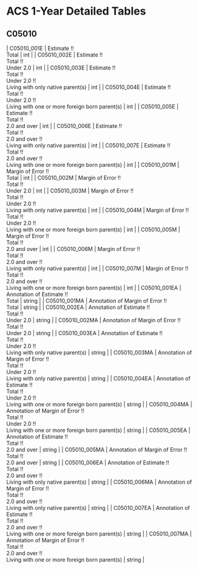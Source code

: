 # ACS 1-Year Detailed Tables

## C05010

| C05010_001E | Estimate !!<br>Total | int |
| C05010_002E | Estimate !!<br>Total !!<br>Under 2.0 | int |
| C05010_003E | Estimate !!<br>Total !!<br>Under 2.0 !!<br>Living with only native parent(s) | int |
| C05010_004E | Estimate !!<br>Total !!<br>Under 2.0 !!<br>Living with one or more foreign born parent(s) | int |
| C05010_005E | Estimate !!<br>Total !!<br>2.0  and over | int |
| C05010_006E | Estimate !!<br>Total !!<br>2.0  and over !!<br>Living with only native parent(s) | int |
| C05010_007E | Estimate !!<br>Total !!<br>2.0  and over !!<br>Living with one or more foreign born parent(s) | int |
| C05010_001M | Margin of Error !!<br>Total | int |
| C05010_002M | Margin of Error !!<br>Total !!<br>Under 2.0 | int |
| C05010_003M | Margin of Error !!<br>Total !!<br>Under 2.0 !!<br>Living with only native parent(s) | int |
| C05010_004M | Margin of Error !!<br>Total !!<br>Under 2.0 !!<br>Living with one or more foreign born parent(s) | int |
| C05010_005M | Margin of Error !!<br>Total !!<br>2.0  and over | int |
| C05010_006M | Margin of Error !!<br>Total !!<br>2.0  and over !!<br>Living with only native parent(s) | int |
| C05010_007M | Margin of Error !!<br>Total !!<br>2.0  and over !!<br>Living with one or more foreign born parent(s) | int |
| C05010_001EA | Annotation of Estimate !!<br>Total | string |
| C05010_001MA | Annotation of Margin of Error !!<br>Total | string |
| C05010_002EA | Annotation of Estimate !!<br>Total !!<br>Under 2.0 | string |
| C05010_002MA | Annotation of Margin of Error !!<br>Total !!<br>Under 2.0 | string |
| C05010_003EA | Annotation of Estimate !!<br>Total !!<br>Under 2.0 !!<br>Living with only native parent(s) | string |
| C05010_003MA | Annotation of Margin of Error !!<br>Total !!<br>Under 2.0 !!<br>Living with only native parent(s) | string |
| C05010_004EA | Annotation of Estimate !!<br>Total !!<br>Under 2.0 !!<br>Living with one or more foreign born parent(s) | string |
| C05010_004MA | Annotation of Margin of Error !!<br>Total !!<br>Under 2.0 !!<br>Living with one or more foreign born parent(s) | string |
| C05010_005EA | Annotation of Estimate !!<br>Total !!<br>2.0  and over | string |
| C05010_005MA | Annotation of Margin of Error !!<br>Total !!<br>2.0  and over | string |
| C05010_006EA | Annotation of Estimate !!<br>Total !!<br>2.0  and over !!<br>Living with only native parent(s) | string |
| C05010_006MA | Annotation of Margin of Error !!<br>Total !!<br>2.0  and over !!<br>Living with only native parent(s) | string |
| C05010_007EA | Annotation of Estimate !!<br>Total !!<br>2.0  and over !!<br>Living with one or more foreign born parent(s) | string |
| C05010_007MA | Annotation of Margin of Error !!<br>Total !!<br>2.0  and over !!<br>Living with one or more foreign born parent(s) | string |

